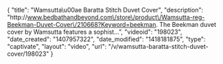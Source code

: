 {
    "title": "Wamsutta\u00ae Baratta Stitch Duvet Cover",
    "description": "http:\/\/www.bedbathandbeyond.com\/store\/product\/Wamsutta-reg-Beekman-Duvet-Cover\/210668?Keyword=beekman. The Beekman duvet cover by Wamsutta features a sophist...",
    "videoid": "198023",
    "date_created": "1407957322",
    "date_modified": "1418181875",
    "type": "captivate",
    "layout": "video",
    "url": "\/v\/wamsutta-baratta-stitch-duvet-cover\/198023"
}